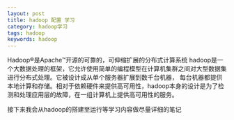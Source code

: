```yaml
---
layout: post
title: hadoop 配置 学习
category: hadoop学习
tags: hadoop
keywords: hadoop
---
```

Hadoop®是Apache™开源的可靠的，可伸缩扩展的分布式计算系统
hadoop是一个大数据处理的框架，它允许使用简单的编程模型在计算机集群之间对大型数据集进行分布式处理。它被设计成从单个服务器扩展到数千台机器，
每台机器都提供本地计算和存储。相对于依赖硬件来提供高可用性，hadoop本身的设计是为了检测和处理应用层的故障，在一组计算机上提供高可用性的服务。

接下来我会从hadoop的搭建至运行等学习内容做尽量详细的笔记
